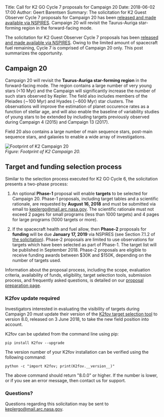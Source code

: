 Title: Call for K2 GO Cycle 7 proposals for Campaign 20
Date: 2018-06-02 17:00
Author: Geert Barentsen
Summary: The solicitation for K2 Guest Observer Cycle 7 proposals for Campaign 20 has been [released and made available via NSPIRES](https://nspires.nasaprs.com/external/solicitations/summary!init.do?solId=%7b8A2B07C0-F3D9-677F-0C28-F0E8406FC3CD%7d&path=open). Campaign 20 will revisit the Taurus-Auriga star-forming region in the forward-facing mode.

The solicitation for K2 Guest Observer Cycle 7 proposals 
has been [released and made available via NSPIRES](https://nspires.nasaprs.com/external/solicitations/summary!init.do?solId=%7b8A2B07C0-F3D9-677F-0C28-F0E8406FC3CD%7d&path=open).
Owing to the limited amount of spacecraft fuel remaining,
Cycle 7 is comprised of Campaign 20 only.
This post summarizes the opportunity.

## Campaign 20

Campaign 20 will revisit the **Taurus-Auriga star-forming region** in the
forward-facing mode.
The region contains a large number of very young stars (<10 Myr)
and the Campaign will significantly increase the number of such stars observed by Kepler.
The field also includes members of the Pleiades (&sim;100 Myr) and Hyades (&sim;600 Myr) star clusters.
The observations will improve the estimation of planet occurence rates as a function of stellar age, and will also enable the baseline of variability studies of young stars to be extended by including targets previously observed during Campaign 4 (2015) and Campaign 13 (2017).

Field 20 also contains a large number of main sequence stars, post-main sequence stars, and galaxies to enable a wide array of investigations.

<p>
<img src="images/k2/k2-c20-field.png" style="max-width: 600px;" alt="Footprint of K2 Campaign 20"/><br/>
<i>Figure: Footprint of K2 Campaign 20.</i>
</p>

## Target and funding selection process

Similar to the selection process executed for K2 GO Cycle 6,
the solicitation presents a two-phase process:

1. An optional **Phase-1** proposal will enable **targets** to be
selected for Campaign 20. Phase-1 proposals, including target tables
and a scientific rationale, are requested by **August 16, 2018**
and must be submitted via email to keplergo@mail.arc.nasa.gov.
The scientific rationale must not exceed 2 pages for small programs
(less than 1000 targets) and 4 pages for large programs
(1000 targets or more).

2. If the spacecraft health and fuel allow,
then **Phase-2** proposals for **funding** will be due **January 17, 2019**
via NSPIRES (see Section 7.1.2 of [the solicitation](https://nspires.nasaprs.com/external/viewrepositorydocument/cmdocumentid=610960/solicitationId=%7B8A2B07C0-F3D9-677F-0C28-F0E8406FC3CD%7D/viewSolicitationDocument=1/D.7%20K2%20Cycle%207%20Final%20Text%20Amend%2014%20final.pdf)).
Phase-2 proposals are limited to use observations for targets which have
been selected as part of Phase-1.
The target list will be published in September 2018.
Phase-2 proposals are eligible to receive funding awards
between $30K and $150K, depending on the number of targets used.

Information about the proposal process, including the scope,
evaluation criteria, availability of funds, eligibility,
target selection tools, submission process, and frequently asked questions, is detailed on our [proposal preparation page](/k2-proposing-targets.html).


### K2fov update required

Investigators interested in evaluating the visibility of targets during Campaign 20 must update their version of the
<a href="software.html#k2fov">K2fov target selection tool</a>
to version 8.0, released on 3 June 2018,
to take the new field position into account. 

K2fov can be updated from the command line using pip:

    pip install K2fov --upgrade

The version number of your K2fov installation can be verified
using the following command:

    python -c "import K2fov; print(K2fov.__version__)"

The above command should return "8.0.0" or higher. If the number is lower,
or if you see an error message, then contact us for support.


### Questions?

Questions regarding this solicitation may be sent to <a href="keplergo@mail.arc.nasa.gov">keplergo@mail.arc.nasa.gov</a>.
